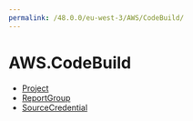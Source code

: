 ```yaml
---
permalink: /48.0.0/eu-west-3/AWS/CodeBuild/
---
```


# AWS.CodeBuild



* [Project](Project.md)
* [ReportGroup](ReportGroup.md)
* [SourceCredential](SourceCredential.md)